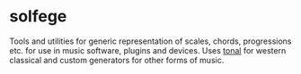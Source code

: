 # solfege

Tools and utilities for generic representation of scales, chords, progressions etc. for use in music software, plugins and devices. Uses [tonal](https://github.com/tonaljs/tonal) for western classical and custom generators for other forms of music.
